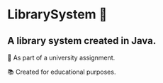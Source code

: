 # LibrarySystem :book:
A library system created in Java.
---
:school: As part of a university assignment.

:books: Created for educational purposes.
